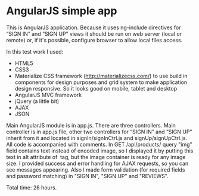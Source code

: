 # AngularJS simple app

This is AngularJS application. Because it uses ng-include directives for “SIGN IN” and “SIGN UP” views it should be run on web server (local or remote) or, if it's possible, configure browser to allow local files access.

In this test work I used:
- HTML5
- CSS3
- Materialize CSS framework (http://materializecss.com/) to use build in components for design purposes and grid system to make application design responsive. So it looks good on mobile, tablet and desktop
- AngularJS MVC framework
- jQuery (a little bit)
- AJAX
- JSON

Main AngularJS module is in app.js. There are three controllers. Main controller is in app.js file, other two controllers for “SIGN IN” and “SIGN UP” inherit from it and located in signIn/signInCtrl.js and signUp/signUpCtrl.js. All code is accompanied with comments. In GET /api/products/ query "img" field contains text instead of encoded image, so I displayed it by putting this text in alt attribute of <img> tag, but the image container is ready for any image size. I provided success and error handling for AJAX requests, so you can see messages appearing. Also I made form validation (for required fields and password matching) in "SIGN IN", "SIGN UP" and "REVIEWS".

Total time: 26 hours.
